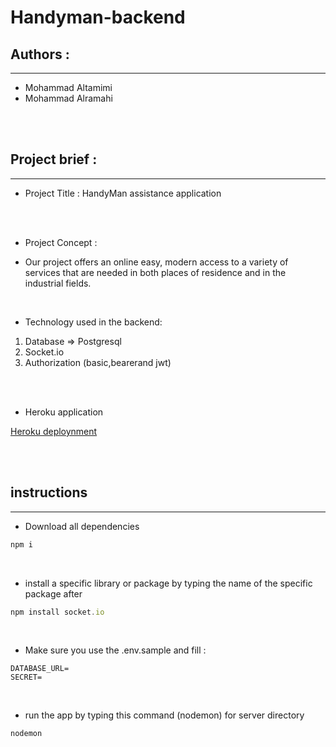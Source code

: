 # Handyman-backend


## Authors : 
---

- Mohammad Altamimi
- Mohammad Alramahi
<br/>
<br/>

## Project brief : 
---

* Project Title : HandyMan assistance application
<br/>
<br/>

* Project Concept :
- Our project offers an online easy, modern access to a variety of services that are needed in both places of residence and in the industrial fields.

<br/>


* Technology used in the backend:
1. Database => Postgresql
2. Socket.io
3. Authorization (basic,bearerand jwt)

<br/>
<br/>


* Heroku application

[Heroku deploynment](https://handyman-backend-project.herokuapp.com/)

<br/>
<br/>

## instructions
---


* Download all dependencies 

```js
npm i
```

<br/>

* install a specific library or package by typing the name of the specific package after

```js
npm install socket.io
```
<br/>


* Make sure you use the .env.sample and fill :

```
DATABASE_URL=
SECRET=
```
<br/>

* run the app by typing this command (nodemon) for server directory

```
nodemon
```


